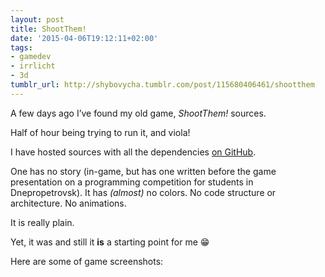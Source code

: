 ```yaml
---
layout: post
title: ShootThem!
date: '2015-04-06T19:12:11+02:00'
tags:
- gamedev
- irrlicht
- 3d
tumblr_url: http://shybovycha.tumblr.com/post/115680406461/shootthem
---
```


A few days ago I’ve found my old game, _ShootThem!_ sources.

Half of hour being trying to run it, and viola!

I have hosted sources with all the dependencies [on GitHub](https://github.com/shybovycha/shoot-them).

One has no story (in-game, but has one written before the game presentation on a programming competition for students in Dnepropetrovsk). It has _(almost)_ no colors. No code structure or architecture. No animations. 

It is really plain.

Yet, it was and still it **is** a starting point for me 😁

Here are some of game screenshots:

<div style="display:flex; flex-direction:column; align-content:center;">
<div><img data-src="https://40.media.tumblr.com/95ddd7383427489e1c49686529772b12/tumblr_inline_nmea8sxPPW1qh5oee_540.webp" {% imagesize "https://40.media.tumblr.com/95ddd7383427489e1c49686529772b12/tumblr_inline_nmea8sxPPW1qh5oee_540.webp":props %} data-orig-height="768" data-orig-width="1366"/></div>
<div><img data-src="https://40.media.tumblr.com/3c7f02ed76fb4cd8990e92a95d6130bb/tumblr_inline_nmea966kmi1qh5oee_540.webp" {% imagesize "https://40.media.tumblr.com/3c7f02ed76fb4cd8990e92a95d6130bb/tumblr_inline_nmea966kmi1qh5oee_540.webp":props %} data-orig-height="768" data-orig-width="1366"/></div>
<div><img data-src="https://40.media.tumblr.com/008359ef9bdbe0f5bd2c86c943e538d0/tumblr_inline_nmea9pD5Nj1qh5oee_540.webp" {% imagesize "https://40.media.tumblr.com/008359ef9bdbe0f5bd2c86c943e538d0/tumblr_inline_nmea9pD5Nj1qh5oee_540.webp":props %} data-orig-height="768" data-orig-width="1366"/></div>
<div><img data-src="https://40.media.tumblr.com/bd88e4fa345121c06a850e82a2b4805b/tumblr_inline_nmeaa4oVAD1qh5oee_540.webp" {% imagesize "https://40.media.tumblr.com/bd88e4fa345121c06a850e82a2b4805b/tumblr_inline_nmeaa4oVAD1qh5oee_540.webp":props %} data-orig-height="768" data-orig-width="1366"/></div>
<div><img data-src="https://41.media.tumblr.com/441f9207f3eda4d1454202b15666055d/tumblr_inline_nmeaaiOKq51qh5oee_540.webp" {% imagesize "https://41.media.tumblr.com/441f9207f3eda4d1454202b15666055d/tumblr_inline_nmeaaiOKq51qh5oee_540.webp":props %} data-orig-height="768" data-orig-width="1366"/></div>
</div>
